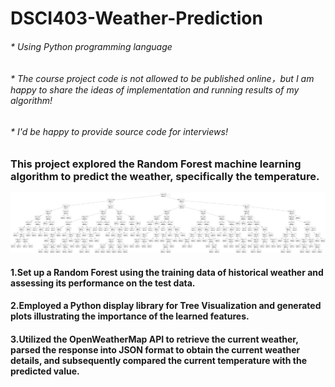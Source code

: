 # DSCI403-Weather-Prediction
###### * Using Python programming language
###### * The course project code is not allowed to be published online，but I am happy to share the ideas of implementation and running results of my algorithm!
###### * I'd be happy to provide source code for interviews!

### This project explored the Random Forest machine learning algorithm to predict the weather, specifically the temperature.
![image](https://github.com/pingzhang1004/DSCI403-Weather-Prediction/blob/main/tree.png)

#### 1.Set up a Random Forest using the training data of historical weather and assessing its performance on the test data.
#### 2.Employed a Python display library for Tree Visualization and generated plots illustrating the importance of the learned features.
#### 3.Utilized the OpenWeatherMap API to retrieve the current weather, parsed the response into JSON format to obtain the current weather details, and subsequently compared the current temperature with the predicted value.
